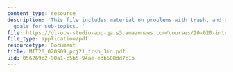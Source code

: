 ```yaml
---
content_type: resource
description: 'This file includes material on problems with trash, and overview and
  goals for sub-topics. '
file: https://ol-ocw-studio-app-qa.s3.amazonaws.com/courses/20-020-introduction-to-biological-engineering-design-spring-2009/056269c290a1c5b594aeedb508dd7c1b_MIT20_020S09_prj21_trsh_3id.pdf
file_type: application/pdf
resourcetype: Document
title: MIT20_020S09_prj21_trsh_3id.pdf
uid: 056269c2-90a1-c5b5-94ae-edb508dd7c1b
---
```

